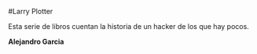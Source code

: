 #Larry Plotter

Esta serie de libros cuentan la historia de un hacker de los que hay pocos.

**Alejandro Garcia**
